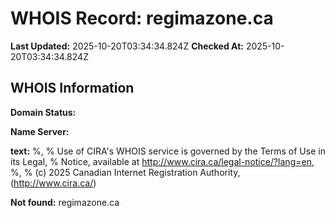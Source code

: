 # WHOIS Record: regimazone.ca

**Last Updated:** 2025-10-20T03:34:34.824Z
**Checked At:** 2025-10-20T03:34:34.824Z

## WHOIS Information

**Domain Status:** 

**Name Server:** 

**text:** %, % Use of CIRA's WHOIS service is governed by the Terms of Use in its Legal, % Notice, available at http://www.cira.ca/legal-notice/?lang=en, %, % (c) 2025 Canadian Internet Registration Authority, (http://www.cira.ca/)

**Not found:** regimazone.ca

